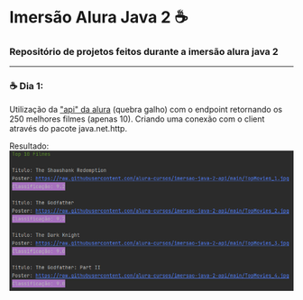 # Imersão Alura Java 2 ☕
### Repositório de projetos feitos durante a imersão alura java 2

-----------------------

### ☕ Dia 1:

Utilização da ["api" da alura](https://raw.githubusercontent.com/alura-cursos/imersao-java-2-api/main/TopMovies.json) (quebra galho) com o endpoint retornando os 250 melhores filmes (apenas 10).
Criando uma conexão com o client através do pacote java.net.http.

Resultado:
![dia 1.png](img%2Fdia%201.png)